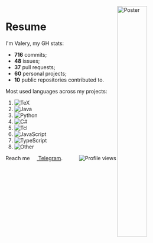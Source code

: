 <img width="40%" align="right" alt="Poster" src="https://user-images.githubusercontent.com/70258211/170505202-ad25c1c3-5026-4aeb-9502-586bd3ec03d5.jpeg" />

# Resume

I'm Valery, my GH stats:

- **716** commits;
- **48** issues;
- **37** pull requests;
- **60** personal projects;
- **10** public repositories contributed to.

Most used languages across my projects:

1. ![TeX](https://img.shields.io/static/v1?style=flat&label=%E2%A0%80&color=555&labelColor=%233D6117&message=TeX%EF%B8%B150.6%25)
1. ![Java](https://img.shields.io/static/v1?style=flat&label=%E2%A0%80&color=555&labelColor=%23b07219&message=Java%EF%B8%B129.8%25)
1. ![Python](https://img.shields.io/static/v1?style=flat&label=%E2%A0%80&color=555&labelColor=%233572A5&message=Python%EF%B8%B17.8%25)
1. ![C#](https://img.shields.io/static/v1?style=flat&label=%E2%A0%80&color=555&labelColor=%23178600&message=C%23%EF%B8%B17.4%25)
1. ![Tcl](https://img.shields.io/static/v1?style=flat&label=%E2%A0%80&color=555&labelColor=%23e4cc98&message=Tcl%EF%B8%B12.6%25)
1. ![JavaScript](https://img.shields.io/static/v1?style=flat&label=%E2%A0%80&color=555&labelColor=%23f1e05a&message=JavaScript%EF%B8%B10.5%25)
1. ![TypeScript](https://img.shields.io/static/v1?style=flat&label=%E2%A0%80&color=555&labelColor=%233178c6&message=TypeScript%EF%B8%B10.3%25)
1. ![Other](https://img.shields.io/static/v1?style=flat&label=%E2%A0%80&color=555&labelColor=%23ededed&message=Other%EF%B8%B10.5%25)

Reach me [<img align="center" width="15px" src="https://cdn.svarun.dev/social/telegram.svg"/> Telegram](https://t.me/ValerianaOfficinalis). <img align="right" alt="Profile views" src="https://komarev.com/ghpvc/?username=ValeryVerkhoturov&style=flat" />

